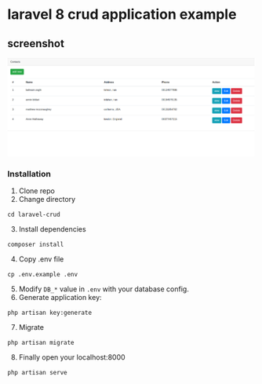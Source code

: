 # laravel 8 crud application example
## screenshot
![alt text](storage/screenshot/1.png)
### Installation
1. Clone repo
2. Change directory
````
cd laravel-crud
````
3. Install dependencies
````
composer install
````
4. Copy .env file
````
cp .env.example .env
````
5. Modify `DB_*` value in `.env` with your database config.
6. Generate application key:
````
php artisan key:generate
````
7. Migrate
````
php artisan migrate
````
8. Finally open your localhost:8000
````
php artisan serve
````

